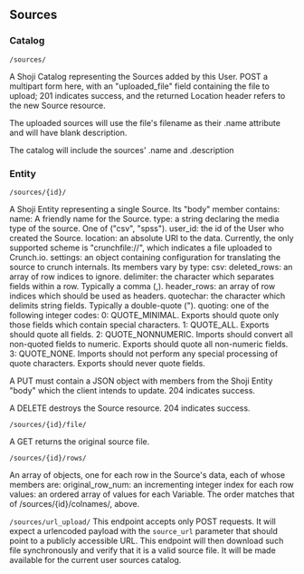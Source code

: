 ## Sources

### Catalog

`/sources/`

A Shoji Catalog representing the Sources added by this User. POST a multipart form here, with an "uploaded_file" field containing the file to upload; 201 indicates success, and the returned Location header refers to the new Source resource.

The uploaded sources will use the file's filename as their .name attribute and will have blank description.

The catalog will include the sources' .name and .description

### Entity

`/sources/{id}/`

A Shoji Entity representing a single Source. Its "body" member contains:
name: A friendly name for the Source.
type: a string declaring the media type of the source. One of ("csv", "spss").
user_id: the id of the User who created the Source.
location: an absolute URI to the data. Currently, the only supported scheme is "crunchfile://", which indicates a file uploaded to Crunch.io.
settings: an object containing configuration for translating the source to crunch internals. Its members vary by type:
csv:
deleted_rows: an array of row indices to ignore.
delimiter: the character which separates fields within a row. Typically a comma (,).
header_rows: an array of row indices which should be used as headers.
quotechar: the character which delimits string fields. Typically a double-quote (").
quoting: one of the following integer codes:
0: QUOTE_MINIMAL. Exports should quote only those fields which contain special characters.
1: QUOTE_ALL. Exports should quote all fields.
2: QUOTE_NONNUMERIC. Imports should convert all non-quoted fields to numeric. Exports should quote all non-numeric fields.
3: QUOTE_NONE. Imports should not perform any special processing of quote characters. Exports should never quote fields.

A PUT must contain a JSON object with members from the Shoji Entity "body" which the client intends to update. 204 indicates success.

A DELETE destroys the Source resource. 204 indicates success.

`/sources/{id}/file/`

A GET returns the original source file.

`/sources/{id}/rows/`

An array of objects, one for each row in the Source's data, each of whose members are:
original_row_num: an incrementing integer index for each row
values: an ordered array of values for each Variable. The order matches that of /sources/{id}/colnames/, above.

`/sources/url_upload/`
This endpoint accepts only POST requests. It will expect a urlencoded payload with the `source_url` parameter that should point to a publicly accessible URL.
This endpoint will then download such file synchronously and verify that it is a valid source file. It will be made available for the current user sources catalog.